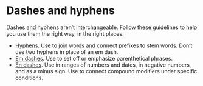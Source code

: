 ﻿# Dashes and hyphens

Dashes and hyphens aren’t interchangeable. Follow these guidelines to help you use them the right way, in the right places.

  - [Hyphens](https://worldready.cloudapp.net/Styleguide/Read?id=2700&topicid=28765). Use to join words and connect prefixes to stem words. Don’t use two hyphens in place of an em dash.
  - [Em dashes](https://worldready.cloudapp.net/Styleguide/Read?id=2700&topicid=28766). Use to set off or emphasize parenthetical phrases.
  - [En dashes](https://worldready.cloudapp.net/Styleguide/Read?id=2700&topicid=28767).
    Use in ranges of numbers and dates, in negative numbers, and as a minus
    sign. Use to connect compound modifiers under specific conditions.
